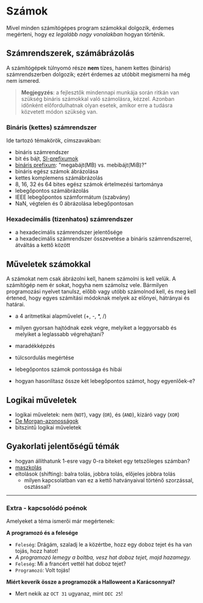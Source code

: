 # Számok

Mivel minden számítógépes program számokkal dolgozik, érdemes megérteni, hogy ez _legalább nagy vonalakban_ hogyan történik.

## Számrendszerek, számábrázolás
A számítógépek túlnyomó része **nem** tízes, hanem kettes (bináris) számrendszerben dolgozik; ezért érdemes az utóbbit megismerni ha még nem ismered.

> **Megjegyzés**: a fejlesztők mindennapi munkája során ritkán van szükség bináris számokkal való számolásra, kézzel.
Azonban időnként előfordulhatnak olyan esetek, amikor erre a tudásra közvetett módon szükség van.

### Bináris (kettes) számrendszer

Ide tartozó témakörök, címszavakban:
- bináris számrendszer
- bit és bájt, [SI-prefixumok](https://hu.wikipedia.org/wiki/SI-prefixum)
- [bináris prefixum](https://hu.wikipedia.org/wiki/Bin%C3%A1ris_prefixum): "megabájt(MB) vs. mebibájt(MiB)?"
- bináris egész számok ábrázolása
- kettes komplemens számábrázolás
- 8, 16, 32 és 64 bites egész számok értelmezési tartománya
- lebegőpontos számábrázolás
- IEEE lebegőpontos számformátum (szabvány)
- NaN, végtelen és 0 ábrázolása lebegőpontosan

### Hexadecimális (tizenhatos) számrendszer
- a hexadecimális számrendszer jelentősége
- a hexadecimális számrendszer összevetése a bináris számrendszerrel, átváltás a kettő között

## Műveletek számokkal
A számokat nem csak ábrázolni kell, hanem számolni is kell velük.
A számítógép nem ér sokat, hogyha nem számolsz vele.
Bármilyen programozási nyelvet tanulsz, előbb vagy utóbb számolnod kell, és meg kell értened, hogy egyes számítási módoknak melyek az előnyei, hátrányai és határai.

- a 4 aritmetikai alapművelet (+, -, *, /)
- milyen gyorsan hajtódnak ezek végre, melyiket a leggyorsabb és melyiket a leglassabb végrehajtani?
- maradékképzés
- túlcsordulás megértése

- lebegőpontos számok pontossága és hibái
- hogyan hasonlítasz össze két lebegőpontos számot, hogy egyenlőek-e?

## Logikai műveletek
- logikai műveletek: nem (`NOT`), vagy (`OR`), és (`AND`), kizáró vagy (`XOR`)
- [De Morgan-azonosságok](https://hu.wikipedia.org/wiki/De_Morgan-azonoss%C3%A1gok)
- bitszintű logikai műveletek

## Gyakorlati jelentőségű témák
- hogyan állíthatunk 1-esre vagy 0-ra biteket egy tetszőleges számban?
- [maszkolás](https://en.wikipedia.org/wiki/Mask_(computing))
- eltolások (shifting): balra tolás, jobbra tolás, előjeles jobbra tolás
    - milyen kapcsolatban van ez a kettő hatványaival történő szorzással, osztással?

----------------------------------------------------------

### Extra - kapcsolódó poénok
Amelyeket a téma ismerői már megértenek:

**A programozó és a felesége**
- `Feleség`: Drágám, szaladj le a közértbe, hozz egy doboz tejet és ha van tojás, hozz hatot!
- _A programozó lemegy a boltba, vesz hat doboz tejet, majd hazamegy._
- `Feleség`: Mi a francért vettél hat doboz tejet?
- `Programozó`: Volt tojás!

**Miért keverik össze a programozók a Halloweent a Karácsonnyal?**
- Mert nekik az `OCT 31` ugyanaz, mint `DEC 25`!
